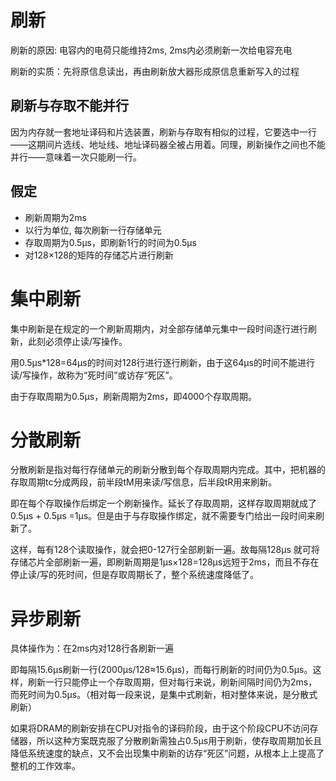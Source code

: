 # 刷新

刷新的原因: 电容内的电荷只能维持2ms, 2ms内必须刷新一次给电容充电

刷新的实质：先将原信息读出，再由刷新放大器形成原信息重新写入的过程

## 刷新与存取不能并行

因为内存就一套地址译码和片选装置，刷新与存取有相似的过程，它要选中一行——这期间片选线、地址线、地址译码器全被占用着。同理，刷新操作之间也不能并行——意味着一次只能刷一行。

## 假定

- 刷新周期为2ms
- 以行为单位, 每次刷新一行存储单元
- 存取周期为0.5μs，即刷新1行的时间为0.5μs
- 对128×128的矩阵的存储芯片进行刷新

# 集中刷新

集中刷新是在规定的一个刷新周期内，对全部存储单元集中一段时间逐行进行刷新，此刻必须停止读/写操作。

用0.5μs*128=64μs的时间对128行进行逐行刷新，由于这64μs的时间不能进行读/写操作，故称为“死时间”或访存“死区”。

由于存取周期为0.5μs，刷新周期为2ms，即4000个存取周期。

# 分散刷新

分散刷新是指对每行存储单元的刷新分散到每个存取周期内完成。其中，把机器的存取周期tc分成两段，前半段tM用来读/写信息，后半段tR用来刷新。

即在每个存取操作后绑定一个刷新操作。延长了存取周期，这样存取周期就成了0.5μs + 0.5μs =1μs。但是由于与存取操作绑定，就不需要专门给出一段时间来刷新了。

这样，每有128个读取操作，就会把0-127行全部刷新一遍。故每隔128μs 就可将存储芯片全部刷新一遍，即刷新周期是1μs×128=128μs远短于2ms，而且不存在停止读/写的死时间，但是存取周期长了，整个系统速度降低了。

# 异步刷新

具体操作为：在2ms内对128行各刷新一遍

即每隔15.6μs刷新一行(2000μs/128≈15.6μs)，而每行刷新的时间仍为0.5μs。这样，刷新一行只能停止一个存取周期，但对每行来说，刷新间隔时间仍为2ms，而死时间为0.5μs。（相对每一段来说，是集中式刷新，相对整体来说，是分散式刷新）

如果将DRAM的刷新安排在CPU对指令的译码阶段，由于这个阶段CPU不访问存储器，所以这种方案既克服了分散刷新需独占0.5μs用于刷新，使存取周期加长且降低系统速度的缺点，又不会出现集中刷新的访存“死区”问题，从根本上上提高了整机的工作效率。
